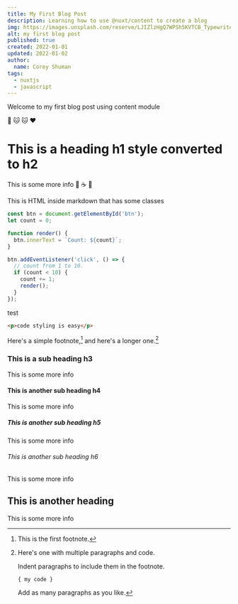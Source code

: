 ```yaml
---
title: My First Blog Post
description: Learning how to use @nuxt/content to create a blog
img: https://images.unsplash.com/reserve/LJIZlzHgQ7WPSh5KVTCB_Typewriter.jpg?ixlib=rb-1.2.1&auto=format&fit=crop&w=800&q=60
alt: my first blog post
published: true
created: 2022-01-01
updated: 2022-01-02
author: 
  name: Corey Shuman
tags: 
  - nuxtjs
  - javascript
---
```


Welcome to my first blog post using content module

:dog: :cat: :cat: :heart:

# This is a heading h1 style converted to h2

This is some more info :beer: :coffee: :tada:

<div class="bg-purple text-steel p-4 mb-4">
  This is HTML inside markdown that has some classes
</div>

<info-box>
  <template #info-box>
    This is a vue component inside markdown using slots
  </template>
</info-box>

```js {1,3-5}[nuxt.config.js]
const btn = document.getElementById('btn');
let count = 0;

function render() {
  btn.innerText = `Count: ${count}`;
}

btn.addEventListener('click', () => {
  // count from 1 to 10.
  if (count < 10) {
    count += 1;
    render();
  }
});
```

test

```html
<p>code styling is easy</p>
```

Here's a simple footnote,[^1] and here's a longer one.[^bignote]

[^1]: This is the first footnote.
[^bignote]: Here's one with multiple paragraphs and code.

    Indent paragraphs to include them in the footnote.

    `{ my code }`

    Add as many paragraphs as you like.

### This is a sub heading h3

This is some more info

#### This is another sub heading h4

This is some more info

##### This is another sub heading h5

This is some more info

###### This is another sub heading h6

This is some more info

## This is another heading

This is some more info
